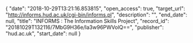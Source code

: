 {
  "date": "2018-10-29T13:21:16.853815", 
  "open_access": true, 
  "target_url": "http://informs.hud.ac.uk/cgi-bin/informs.pl", 
  "description": "", 
  "end_date": null, 
  "title": "INFORMS : The Information Skills Project", 
  "record_id": "20181029T132116/7MbG9H36e/Ia3w96PWVolQ==", 
  "publisher": "hud.ac.uk", 
  "start_date": null
}

